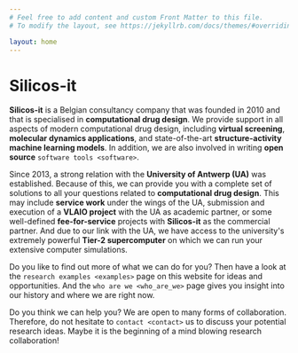 ```yaml
---
# Feel free to add content and custom Front Matter to this file.
# To modify the layout, see https://jekyllrb.com/docs/themes/#overriding-theme-defaults

layout: home
---
```

# Silicos-it

**Silicos-it** is a Belgian consultancy company that was founded in 2010 and that is specialised in **computational drug design**. We provide support in all aspects of modern computational drug design, including **virtual screening**, **molecular dynamics applications**, and state-of-the-art **structure-activity machine learning models**. In addition, we are also involved in writing **open source** `software tools <software>`.

Since 2013, a strong relation with the **University of Antwerp (UA)** was established. Because of this, we can provide you with a complete set of solutions to all your questions related to **computational drug design**. This may include **service work** under the wings of the UA, submission and execution of a **VLAIO project** with the UA as academic partner, or some well-defined **fee-for-service** projects with **Silicos-it** as the commercial partner. And due to our link with the UA, we have access to the university's extremely powerful **Tier-2 supercomputer** on which we can run your extensive computer simulations.

Do you like to find out more of what we can do for you? Then have a look at the `research examples <examples>` page on this website for ideas and opportunities. And the `who are we <who_are_we>` page gives you insight into our history and where we are right now.

Do you think we can help you? We are open to many forms of collaboration. Therefore, do not hesitate to `contact <contact>` us to discuss your potential research ideas. Maybe it is the beginning of a mind blowing research collaboration!
